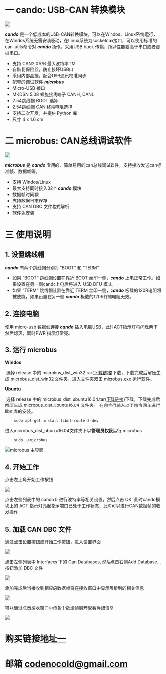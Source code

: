 # 一 cando: USB-CAN 转换模块

![](/doc/img/cando_4.JPG)

***cando*** 是一个低成本的USB-CAN转换模块，可以在Windos、Linux系统运行，在Windos系统无需安装驱动，在Linux系统为socketcan接口，可以使用标准的can-utils命令对 ***cando*** 操作。采用USB buck 传输，所以性能要高于串口或者虚拟串口。

- 支持 CAN2.0A/B 最大波特率 1M
- 自恢复保险丝，防止损坏USB口
- 采用内部晶振，配合USB通讯校准同步
- 配套的调试软件 ***microbus***
- Micro-USB 接口
- MKDSN 5.08 螺旋接线端子 CANH, CANL
- 2.54跳线帽 BOOT 选择
- 2.54跳线帽 CAN 终端电阻选择
- 支持二次开发，并提供 Python 库
- 尺寸 4 x 1.6 cm

# 二 microbus: CAN总线调试软件

![](/doc/img/microbus_7.png)

***microbus*** 是 ***cando*** 专用的、简单易用的can总线调试软件，支持接收发送can标准帧、数据帧等。
- 支持 Windos/Linux
- 最大支持同时接入32个 ***cando*** 模块
- 数据帧时间戳
- 支持数据日志保存
- 支持 CAN DBC 文件格式解析
- 软件免安装 

# 三 使用说明

## 1. 设置跳线帽

***cando*** 有两个跳线帽分别为 ”BOOT“ 和 ”TERM“

- 如果 ”BOOT“ 跳线帽设置在靠近 BOOT 丝印一侧，***cando*** 上电正常工作。如果设置在另一侧cando上电后将进入 USB DFU 模式。
- 如果 ”TERM“ 跳线帽设置在靠近 TERM 丝印一侧，***cando***  板载的120R电阻将被使能，如果设置在另一侧  ***cando*** 板载的120R终端电阻无效。

##  2. 连接电脑

使用 micro-usb 数据线连接 ***cando*** 插入电脑USB，此时ACT指示灯将闪烁两下然后熄灭，同时PWR 指示灯常亮。

## 3. 运行 microbus

**Windos**

​	选择 release 中的 microbus_dist_win32.rar([下载链接](https://github.com/codenocold/microbus/releases/download/v0.2.1/microbus_dist_win32.zip))下载，下载完成后解压生成 microbus_dist_win32 文件夹，进入文件夹双击 microbus.exe 运行软件。

**Ubuntu**

​	选择 release 中的 microbus_dist_ubuntu16.04.tar([下载链接](https://github.com/codenocold/microbus/releases/download/v0.2.1/microbus_dist_ubuntu16.04.tar))下载，下载完成后解压生成 microbus_dist_ubuntu16.04 文件夹。
​	在命令行输入以下命令回车进行libnl库的安装。

```shell
	sudo apt-get install libnl-route-3-dev
```
​	进入microbus_dist_ubuntu16.04文件夹下以**管理员权限**运行 microbus
```shell
	sudo ./microbus
```
![microbus 主界面](/doc/img/microbus_0.png)

## 4. 开始工作

点击左上角开始工作按钮

![](/doc/img/microbus_2.png)

点击左侧列表中的 cando 0 进行波特率等相关设置，然后点击 OK, 此时cando模块上的 ACT 指示灯亮起指示端口已处于工作状态，此时可以进行CAN数据帧的收发操作

## 5. 加载 CAN DBC 文件

通过点击设置按钮或开始工作按钮，进入设置界面

![](/doc/img/microbus_3.png)

点击左侧列表中 Interfaces 下的 Can Databases, 然后点击右侧Add Database... 按钮添加 DBC 文件

![](doc/img/microbus_4.png)

添加完成后当接收到相应的数据帧将在接收窗口中显示解析到的相关信息

![](/doc/img/microbus_6.png)

可以通过点击接收窗口中的各个数据帧展开查看详细信息

![](/doc/img/microbus_7.png)

# 购买链接[地址一](https://item.taobao.com/item.htm?spm=a230r.1.14.59.330830e49N23XK&id=592036191992&ns=1&abbucket=1#detail)
# 邮箱 codenocold@gmail.com
